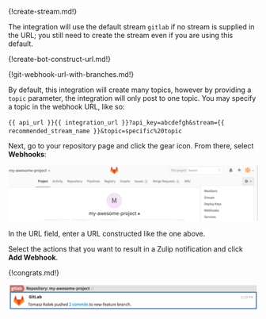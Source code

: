 {!create-stream.md!}

The integration will use the default stream `gitlab` if no stream
is supplied in the URL; you still need to create the stream even
if you are using this default.

{!create-bot-construct-url.md!}

{!git-webhook-url-with-branches.md!}

By default, this integration will create many topics, however by providing
a `topic` parameter, the integration will only post to one topic. You may specify a topic in the webhook URL, like so:

`{{ api_url }}{{ integration_url }}?api_key=abcdefgh&stream={{ recommended_stream_name }}&topic=specific%20topic`

Next, go to your repository page and click the gear icon. From there,
select **Webhooks**:

![](/static/images/integrations/gitlab/001.png)

In the URL field, enter a URL constructed like the one above.

Select the actions that you want to result in a Zulip notification
and click **Add Webhook**.

{!congrats.md!}

![](/static/images/integrations/gitlab/002.png)
